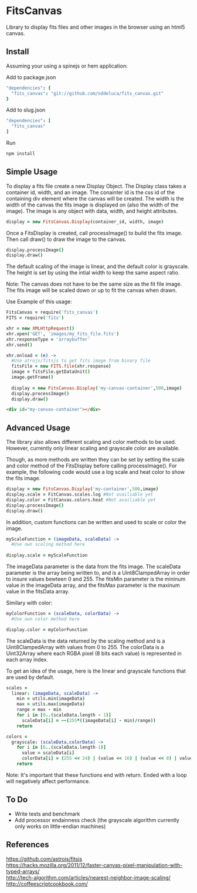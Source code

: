 FitsCanvas
===================

Library to display fits files and other images in the browser using an html5 canvas.

Install
---
Assuming your using a spinejs or hem application:

Add to package.json
```coffeescript
"dependencies": {
  "fits_canvas": "git://github.com/nddeluca/fits_canvas.git"
}
```
Add to slug.json
```coffeescript
"dependencies": [
  "fits_canvas"
]
```
Run
```bash
npm install
```

Simple Usage
---
To display a fits file create a new Display Object.  The Display class takes a container id, width, and an image.
The conainter id is the css id of the containing div element where the canvas will be created.
The width is the width of the canvas the fits image is displayed on (also the width of the image).
The image is any object with data, width, and height attributes.
```coffeescript
display = new FitsCanvas.Display(container_id, width, image)
```
Once a FitsDisplay is created, call processImage() to build the fits image.
Then call draw() to draw the image to the canvas.
```coffeescript
display.processImage()
display.draw()
```
The default scaling of the image is linear, and the default color is grayscale.
The height is set by using the intial width to keep the same aspect ratio.

Note: The canvas does not have to be the same size as the fit file image.
The fits image will be scaled down or up to fit the canvas when drawn.

Use
Example of this usage:
```coffeescript
FitsCanvas = require('fits_canvas')
FITS = require('fits')

xhr = new XMLHttpRequest()
xhr.open('GET', 'images/my_fits_file.fits')
xhr.responseType = 'arraybuffer'  	
xhr.send()

xhr.onload = (e) ->
  #Use atrojs/fitsjs to get fits image from binary file
  fitsFile = new FITS.file(xhr.response)
  image = fitsFile.getDataUnit()
  image.getFrame()
  
  display = new FitsCanvas.Display('my-canvas-container',500,image)
  display.processImage()
  display.draw()
```
```html
<div id="my-canvas-container"></div>
```

Advanced Usage
---
The library also allows different scaling and color methods to be used.
However, currently only linear scaling and grayscale color are available.

Though, as more methods are written they can be set by setting the scale and color method of the FitsDisplay 
before calling processImage(). For example, the following code would use a log scale 
and heat color to show the fits image.
```coffeescript
display = new FitsCanvas.Display('my-container',500,image)
display.scale = FitCanvas.scales.log #Not availiable yet
display.color = FitCanvas.colors.heat #Not availiable yet
display.processImage()
display.draw()
```
In addition, custom functions can be written and used to scale or color the image.
```coffeescript
myScaleFunction = (imageData, scaleData) ->
  #Use own scaling method here
  
display.scale = myScaleFunction
```
The imageData parameter is the data from the fits image.  The scaleData parameter is the array being written to, 
and is a Uint8ClampedArray in order to insure values bewteen 0 and 255.  The fitsMin parameter is the 
mininum value in the imageData array, and the fitsMax parameter is the maxinum value in the fitsData array.

Similary with color:
```coffeescript
myColorFunction = (scaleData, colorData) ->
  #Use own color method here

display.color = myColorFunction
```
The scaleData is the data returned by the scaling method and is a Uint8ClampedArray with values from 0 to 255.
The colorData is a Uint32Array where each RGBA pixel (8 bits each value) is represented in each array index.

To get an idea of the usage, here is the linear and grayscale functions that are used by default.
```coffeescript
scales = 
  linear: (imageData, scaleData) ->
    min = utils.min(imageData)
    max = utils.max(imageData)
    range = max - min
    for i in [0..(scaleData.length - 1)]
      scaleData[i] = ~~(255*((imageData[i] - min)/range))
    return

colors =
  grayscale: (scaleData,colorData) ->
    for i in [0..(scaleData.length-1)]
      value = scaleData[i]
      colorData[i] = (255 << 24) | (value << 16) | (value << 8) | value
    return
```
Note: It's important that these functions end with return.  Ended with a loop will negatively affect performance.

To Do
---
* Write tests and benchmark
* Add processor endainness check (the grayscale algorithm currently only works on little-endian machines)

References
---
https://github.com/astrojs/fitsjs  
https://hacks.mozilla.org/2011/12/faster-canvas-pixel-manipulation-with-typed-arrays/  
http://tech-algorithm.com/articles/nearest-neighbor-image-scaling/  
http://coffeescriptcookbook.com/  


